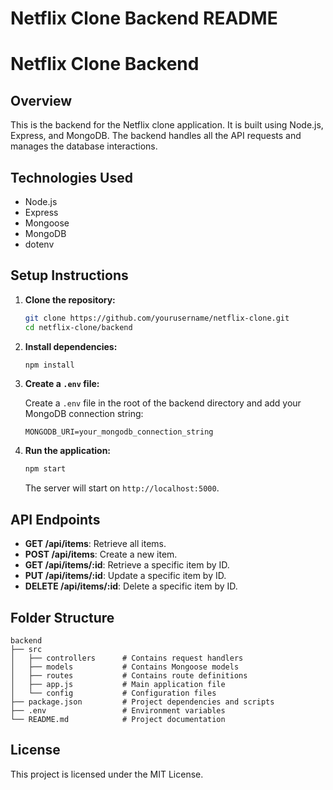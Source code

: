 # Netflix Clone Backend README

# Netflix Clone Backend

## Overview

This is the backend for the Netflix clone application. It is built using Node.js, Express, and MongoDB. The backend handles all the API requests and manages the database interactions.

## Technologies Used

- Node.js
- Express
- Mongoose
- MongoDB
- dotenv

## Setup Instructions

1. **Clone the repository:**

   ```bash
   git clone https://github.com/yourusername/netflix-clone.git
   cd netflix-clone/backend
   ```

2. **Install dependencies:**

   ```bash
   npm install
   ```

3. **Create a `.env` file:**

   Create a `.env` file in the root of the backend directory and add your MongoDB connection string:

   ```
   MONGODB_URI=your_mongodb_connection_string
   ```

4. **Run the application:**

   ```bash
   npm start
   ```

   The server will start on `http://localhost:5000`.

## API Endpoints

- **GET /api/items**: Retrieve all items.
- **POST /api/items**: Create a new item.
- **GET /api/items/:id**: Retrieve a specific item by ID.
- **PUT /api/items/:id**: Update a specific item by ID.
- **DELETE /api/items/:id**: Delete a specific item by ID.

## Folder Structure

```
backend
├── src
│   ├── controllers      # Contains request handlers
│   ├── models           # Contains Mongoose models
│   ├── routes           # Contains route definitions
│   ├── app.js           # Main application file
│   └── config           # Configuration files
├── package.json         # Project dependencies and scripts
├── .env                 # Environment variables
└── README.md            # Project documentation
```

## License

This project is licensed under the MIT License.
